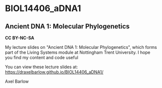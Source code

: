 # BIOL14406_aDNA1

## Ancient DNA 1: Molecular Phylogenetics

**CC BY-NC-SA**

My lecture slides on "Ancient DNA 1: Molecular Phylogenetics", which forms part of the Living Systems module at Nottingham Trent University. I hope you find my content and code useful

You can view these lecture slides at: https://draxelbarlow.github.io/BIOL14406_aDNA1/

Axel Barlow

